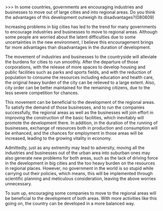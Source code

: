 &gt;&gt;&gt; In some countries, governments are encouraging industries and businesses to move out of large cities and into regional areas. Do you think the advantages of this development outweigh its disadvantages?\(080809\)



Increasing problems in big cities has led to the trend for many governments to encourage industries and businesses to move to regional areas. Although some people are worried about the latent difficulties due to some uncertainties in the new environment, I believe this encouragement brings far more advantages than disadvantages in the duration of development.



The movement of industries and businesses to the countryside will alleviate the burdens for cities to run smoothly. After the departure of those corporations, with the release of more spaces to develop housing and public facilities such as parks and sports fields, and with the reduction of population to consume the resources including education and health care, the original heavy burden of the city can be relieved to a large extent. Also, city order can be better maintained for the remaining citizens, due to the less severe competition for chances.



This movement can be beneficial to the development of the regional areas. To satisfy the demand of those businesses, and to run the companies successfully, the regional areas as well as the businesses will join effort in improving the construction of the basic facilities, which inevitably will promote the development there. In addition, in the duration of the running of businesses, exchange of resources both in production and consumption will be enhanced, and the chances for employment in those areas will be increased, leading to the growing vitality in economy.



Admittedly, just as any extremity may lead to adversity, moving all the industries and businesses out of the urban area into suburban ones may also generate new problems for both areas, such as the lack of driving force in the development in big cities and the too heavy burden on the resources in regional places. However, no government in the world is so stupid while carrying out their policies, which means, this will be implemented through scientific planning and meticulous consideration, leaving the above worries unnecessary.



To sum up, encouraging some companies to move to the regional areas will be beneficial to the development of both areas. With more activities like this going on, the country can be developed in a more balanced way.

